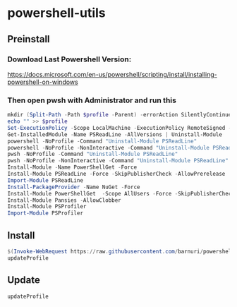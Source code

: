 # powershell-utils

## Preinstall
### Download Last Powershell Version:

https://docs.microsoft.com/en-us/powershell/scripting/install/installing-powershell-on-windows

### Then open pwsh with **Administrator** and run this
```powershell
mkdir (Split-Path -Path $profile -Parent) -errorAction SilentlyContinue 
echo "" >> $profile 
Set-ExecutionPolicy -Scope LocalMachine -ExecutionPolicy RemoteSigned -Force
Get-InstalledModule -Name PSReadLine -AllVersions | Uninstall-Module
powershell -NoProfile -Command "Uninstall-Module PSReadLine"
powershell -NoProfile -NonInteractive -Command "Uninstall-Module PSReadLine"
pwsh -NoProfile -Command "Uninstall-Module PSReadLine"
pwsh -NoProfile -NonInteractive -Command "Uninstall-Module PSReadLine"
Install-Module -Name PowerShellGet -Force
Install-Module PSReadLine -Force -SkipPublisherCheck -AllowPrerelease
Import-Module PSReadLine
Install-PackageProvider -Name NuGet -Force
Install-Module PowerShellGet  -Scope AllUsers -Force -SkipPublisherCheck
Install-Module Pansies -AllowClobber
Install-Module PSProfiler
Import-Module PSProfiler
```

## Install 
```powershell
$(Invoke-WebRequest https://raw.githubusercontent.com/barnuri/powershell-utils/main/profile.ps1).Content | iex
updateProfile
```

## Update
```powershell
updateProfile
```
